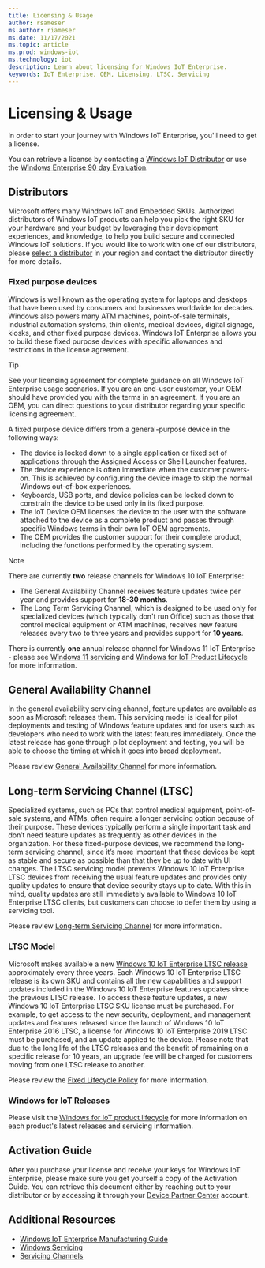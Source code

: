 ```yaml
---
title: Licensing & Usage
author: rsameser
ms.author: riameser
ms.date: 11/17/2021
ms.topic: article
ms.prod: windows-iot
ms.technology: iot
description: Learn about licensing for Windows IoT Enterprise.
keywords: IoT Enterprise, OEM, Licensing, LTSC, Servicing
---
```


# Licensing & Usage
In order to start your journey with Windows IoT Enterprise, you'll need to get a license.

You can retrieve a license by contacting a [Windows IoT Distributor](https://aka.ms/IoTDistributorList) or use the [Windows Enterprise 90 day Evaluation](https://www.microsoft.com/evalcenter/evaluate-windows-10-enterprise).

## Distributors
Microsoft offers many Windows IoT and Embedded SKUs. Authorized distributors of Windows IoT products can help you pick the right SKU for your hardware and your budget by leveraging their development experiences, and knowledge, to help you build secure and connected Windows IoT solutions. If you would like to work with one of our distributors, please [select a distributor](https://aka.ms/IoTDistributorList) in your region and contact the distributor directly for more details.


### Fixed purpose devices
Windows is well known as the operating system for laptops and desktops that have been used by consumers and businesses worldwide for decades. Windows also powers many ATM machines, point-of-sale terminals, industrial automation systems, thin clients, medical devices, digital signage, kiosks, and other fixed purpose devices. Windows IoT Enterprise allows you to build these fixed purpose devices with specific allowances and restrictions in the license agreement.  

> [!TIP]
> See your licensing agreement for complete guidance on all Windows IoT Enterprise usage scenarios. If you are an end-user customer, your OEM should have provided you with the terms in an agreement. If you are an OEM, you can direct questions to your distributor regarding your specific licensing agreement.  

A fixed purpose device differs from a general-purpose device in the following ways:  
* The device is locked down to a single application or fixed set of applications through the Assigned Access or Shell Launcher features.  
* The device experience is often immediate when the customer powers-on. This is achieved by configuring the device image to skip the normal Windows out-of-box experiences.
* Keyboards, USB ports, and device policies can be locked down to constrain the device to be used only in its fixed purpose.  
* The IoT Device OEM licenses the device to the user with the software attached to the device as a complete product and passes through specific Windows terms in their own IoT OEM agreements.
* The OEM provides the customer support for their complete product, including the functions performed by the operating system.


> [!NOTE]
>
> There are currently **two** release channels for Windows 10 IoT Enterprise:
> * The General Availability Channel receives feature updates twice per year and provides support for **18-30 months**.
> * The Long Term Servicing Channel, which is designed to be used only for specialized devices (which typically don't run Office) such as those that control medical equipment or ATM machines, receives new feature releases every two to three years and provides support for **10 years**.
>
> There is currently **one** annual release channel for Windows 11 IoT Enterprise - please see [Windows 11 servicing](/lifecycle/faq/windows#windows-11) and [Windows for IoT Product Lifecycle](/windows/iot/product-family/product-lifecycle) for more information.


## General Availability Channel
In the general availability servicing channel, feature updates are available as soon as Microsoft releases them. This servicing model is ideal for pilot deployments and testing of Windows feature updates and for users such as developers who need to work with the latest features immediately. Once the latest release has gone through pilot deployment and testing, you will be able to choose the timing at which it goes into broad deployment.

Please review [General Availability Channel](/windows/deployment/update/waas-overview#servicing) for more information.

## Long-term Servicing Channel (LTSC)
Specialized systems, such as PCs that control medical equipment, point-of-sale systems, and ATMs, often require a longer servicing option because of their purpose. These devices typically perform a single important task and don’t need feature updates as frequently as other devices in the organization. For these fixed-purpose devices, we recommend the long-term servicing channel, since it’s more important that these devices be kept as stable and secure as possible than that they be up to date with UI changes. The LTSC servicing model prevents Windows 10 IoT Enterprise LTSC devices from receiving the usual feature updates and provides only quality updates to ensure that device security stays up to date. With this in mind, quality updates are still immediately available to Windows 10 IoT Enterprise LTSC clients, but customers can choose to defer them by using a servicing tool.

Please review [Long-term Servicing Channel](/windows/deployment/update/waas-overview#long-term-servicing-channel) for more information.

### LTSC Model
Microsoft makes available a new [Windows 10 IoT Enterprise LTSC release](/lifecycle/products/?terms=Windows%2010%20IoT%20Enterprise) approximately every three years. Each Windows 10 IoT Enterprise LTSC release is its own SKU and contains all the new capabilities and support updates included in the Windows 10 IoT Enterprise features updates since the previous LTSC release. To access these feature updates, a new Windows 10 IoT Enterprise LTSC SKU license must be purchased. For example, to get access to the new security, deployment, and management updates and features released since the launch of Windows 10 IoT Enterprise 2016 LTSC, a license for Windows 10 IoT Enterprise 2019 LTSC must be purchased, and an update applied to the device. Please note that due to the long life of the LTSC releases and the benefit of remaining on a specific release for 10 years, an upgrade fee will be charged for customers moving from one LTSC release to another.

Please review the [Fixed Lifecycle Policy](/lifecycle/policies/fixed) for more information.

### Windows for IoT Releases
Please visit the [Windows for IoT product lifecycle](/windows/iot/product-family/product-lifecycle) for more information on each product's latest releases and servicing information.

## Activation Guide
After you purchase your license and receive your keys for Windows IoT Enterprise, please make sure you get yourself a copy of the Activation Guide.
You can retrieve this document either by reaching out to your distributor or by accessing it through your [Device Partner Center](https://devicepartner.microsoft.com) account.

## Additional Resources
* [Windows IoT Enterprise Manufacturing Guide](/windows-hardware/manufacture/desktop/iot-ent-overview)
* [Windows Servicing](/windows/deployment/update/waas-overview#servicing)
* [Servicing Channels](/windows/deployment/update/waas-overview#servicing-channels)
